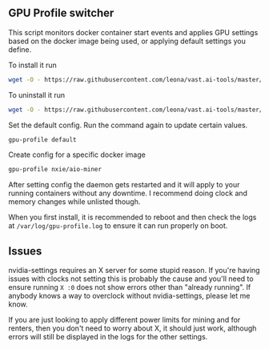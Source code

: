 ## GPU Profile switcher

This script monitors docker container start events and applies GPU settings based on the docker image being used, or applying default settings you define.

To install it run
```bash
wget -O - https://raw.githubusercontent.com/leona/vast.ai-tools/master/gpu-profile/setup.sh | sudo bash
```

To uninstall it run
```bash
wget -O - https://raw.githubusercontent.com/leona/vast.ai-tools/master/gpu-profile/setup.sh | sudo bash -s uninstall
```

Set the default config. Run the command again to update certain values.
```bash
gpu-profile default
```

Create config for a specific docker image
```bash
gpu-profile nxie/aio-miner
```

After setting config the daemon gets restarted and it will apply to your running containers without any downtime. I recommend doing clock and memory changes while unlisted though.

When you first install, it is recommended to reboot and then check the logs at `/var/log/gpu-profile.log` to ensure it can run properly on boot.

## Issues

nvidia-settings requires an X server for some stupid reason. If you're having issues with clocks not setting this is probably the cause and you'll need to ensure running `X :0` does not show errors other than "already running". If anybody knows a way to overclock without nvidia-settings, please let me know.

If you are just looking to apply different power limits for mining and for renters, then you don't need to worry about X, it should just work, although errors will still be displayed in the logs for the other settings.
